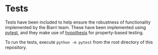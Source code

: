 # Tests

Tests have been included to help ensure the robustness of functionality implemented by the Biarri team. These have been implemented using [pytest](https://docs.pytest.org/en/stable/contents.html), and they make use of [hypothesis](https://hypothesis.readthedocs.io/en/latest/) for property-based testing.

To run the tests, execute `python -m pytest` from the root directory of this repository.
